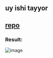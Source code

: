 ## uy ishi tayyor
## [repo](https://github.com/AbuProTutorials/home-79-dars)
### Result:
![image](https://github.com/AbuProgrammiy/Homework/assets/145345550/4b72e3eb-180e-45ea-89d0-44ee938ded3e)
